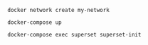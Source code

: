 `docker network create my-network`

`docker-compose up`

`docker-compose exec superset superset-init`